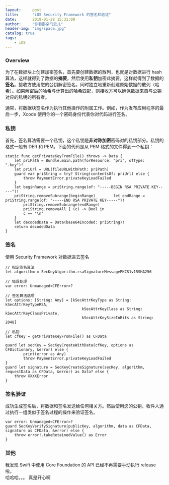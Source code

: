 ```yaml
---
layout:     post
title:      "iOS Security Framework 的签名和验证"
date:       2019-01-28 15:31:00
author:     "你看那朵乌云儿"
header-img: "img/space.jpg"
catalog: true
tags:
    - iOS
---
```

  
  
### Overview

为了在数据块上创建加密签名，首先要创建数据的散列，也就是对数据进行 hash 算法，这样就得到了数据的**摘要**，然后使用**私钥**加密此摘要，这样就得到了数据的**签名**。接收方使用您的公钥解密签名，同时独立地重新创建原始数据的散列（哈希）。如果解密后的哈希与计算出的哈希匹配，则接收方可以确保数据来自与公钥对应的私钥的所有者。  

通常，将数据块签名作为执行其他操作的附属工作。例如，作为发布应用程序的最后一步，Xcode 使用你的一个密码身份代表你对代码进行签名。

### 私钥

首先，签名算法需要一个私钥，这个私钥是**非对称加密**密码对的私钥部分。私钥的格式一般有 DER 和 PEM。下面的代码是从 PEM 格式的文件得到一个私钥：  
		
	static func getPrivateKeyFromFile() throws -> Data {
		let priPath = Bundle.main.path(forResource: "pri", ofType: ".key")!
		let priUrl = URL(fileURLWithPath: priPath)
		guard var priString = try? String(contentsOf: priUrl) else {
			throw PaymentError.privateKeyLoadFailed
		}
		let beginRange = priString.range(of: "-----BEGIN RSA PRIVATE KEY-----")!
		priString.removeSubrange(beginRange)		let endRange = priString.range(of: "-----END RSA PRIVATE KEY-----")!
			priString.removeSubrange(endRange)
			priString.removeAll { (c) -> Bool in
			c == "\n"
		}
		let decodedData = Data(base64Encoded: priString)!
		return decodedData
	}

### 签名

使用 Security Framework 对数据进去签名

	// 指定签名算法
	let algorithm = SecKeyAlgorithm.rsaSignatureMessagePKCS1v15SHA256
	
	// 错误处理
	var error: Unmanaged<CFError>?
	
	// 签名算法选项
	let options: [String: Any] = [kSecAttrKeyType as String: kSecAttrKeyTypeRSA,
                                      kSecAttrKeyClass as String: kSecAttrKeyClassPrivate,
                                      kSecAttrKeySizeInBits as String: 2048]
	
	// 私钥
	let cfKey = getPrivateKeyFromFile() as CFData
        
	guard let secKey = SecKeyCreateWithData(cfKey, options as CFDictionary, &error) else {
			print(error as Any)
			throw PaymentError.privateKeyLoadFailed
	}
	guard let signature = SecKeyCreateSignature(secKey, algorithm, requestData as CFData, &error) as Data? else {
		throw XXXXError
	}

### 签名验证

成功生成签名后，将数据和签名发送给任何相关方。然后使用您的公钥，收件人通过执行一组类似于签名过程的操作来验证签名。

	var error: Unmanaged<CFError>?
	guard SecKeyVerifySignature(publicKey, algorithm, data as CFData, signature as CFData, &error) else {
		throw error!.takeRetainedValue() as Error
	}
	
### 其他

我发现 Swift 中使用 Core Foundation 的 API 已经不再需要手动执行 release 啦。  
哈哈哈。。。 真是开心啊


















